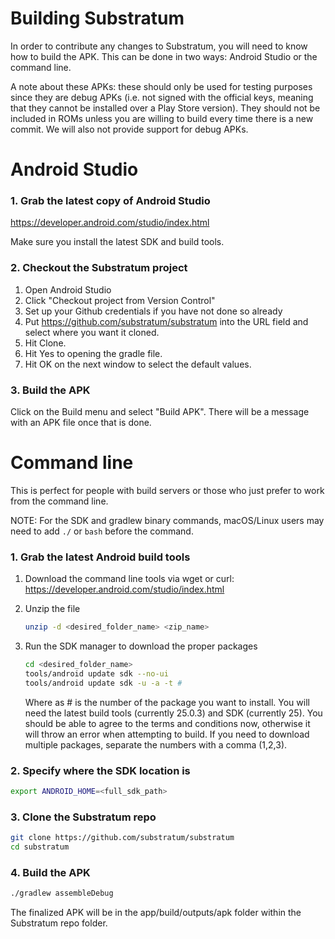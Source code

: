 # Building Substratum

In order to contribute any changes to Substratum, you will need to know how to
build the APK. This can be done in two ways: Android Studio or the command line.

A note about these APKs: these should only be used for testing purposes since
they are debug APKs (i.e. not signed with the official keys, meaning that they
cannot be installed over a Play Store version). They should not be included in
ROMs unless you are willing to build every time there is a new commit. We will
also not provide support for debug APKs.

# Android Studio

### 1. Grab the latest copy of Android Studio

<https://developer.android.com/studio/index.html>

Make sure you install the latest SDK and build tools.

### 2. Checkout the Substratum project

1. Open Android Studio
2. Click "Checkout project from Version Control"
3. Set up your Github credentials if you have not done so already
4. Put <https://github.com/substratum/substratum> into the URL field and select where you want it cloned.
5. Hit Clone.
6. Hit Yes to opening the gradle file.
7. Hit OK on the next window to select the default values.

### 3. Build the APK

Click on the Build menu and select "Build APK". There will be a message with an
APK file once that is done.

# Command line

This is perfect for people with build servers or those who just prefer to work
from the command line.

NOTE: For the SDK and gradlew binary commands, macOS/Linux users may need to add `./` or `bash` before the command.

### 1. Grab the latest Android build tools

1. Download the command line tools via wget or curl: <https://developer.android.com/studio/index.html>
2. Unzip the file

   ```bash
   unzip -d <desired_folder_name> <zip_name>
   ```

3. Run the SDK manager to download the proper packages

   ```bash
   cd <desired_folder_name>
   tools/android update sdk --no-ui
   tools/android update sdk -u -a -t #
   ```

   Where as # is the number of the package you want to install. You will need the
   latest build tools (currently 25.0.3) and SDK (currently 25). You should be
   able to agree to the terms and conditions now, otherwise it will throw an error
   when attempting to build. If you need to download multiple packages, separate the
   numbers with a comma (1,2,3).

### 2. Specify where the SDK location is

```bash
export ANDROID_HOME=<full_sdk_path>
```

### 3. Clone the Substratum repo

```bash
git clone https://github.com/substratum/substratum
cd substratum
```

### 4. Build the APK

```bash
./gradlew assembleDebug
```

The finalized APK will be in the app/build/outputs/apk folder within the Substratum repo folder.
